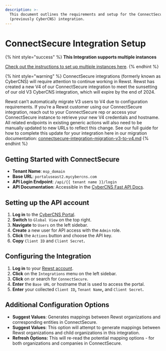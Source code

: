 ```yaml
---
description: >-
  This document outlines the requirements and setup for the ConnectSecure
  (previously CyberCNS) integration.
---
```


# ConnectSecure Integration Setup

{% hint style="success" %}
**This Integration supports multiple instances**

[Check out the instructions to set up multiple instances here](../../general/multi-instance-integration/multi-instance-integration-setup.md).
{% endhint %}

{% hint style="warning" %}
ConnectSecure integrations (formerly known as CyberCNS) will require attention to continue working in Rewst. Rewst has created a new V4 of our ConnectSecure integration to meet the sunsetting of our old V3 CyberCNS integration, which will expire by the end of 2024.

Rewst can’t automatically migrate V3 users to V4 due to configuration requirements. If you’re a Rewst customer using our ConnectSecure integration, reach out to your ConnectSecure rep or access your ConnectSecure instance to retrieve your new V4 credentials and hostname. All related endpoints in existing generic actions will also need to be manually updated to new URLs to reflect this change. See our full guide for how to complete this update for your integration here in our migration documentation: [connectsecure-integration-migration-v3-to-v4.md](connectsecure-integration-migration-v3-to-v4.md "mention")
{% endhint %}

## **Getting Started with ConnectSecure**

* **Tenant Name**: `msp_domain`
* **Base URL**: `portaluseast2.mycybercns.com`
* **API Login Endpoint**: `/api/{{ tenant name }}/login`
* **API Documentation**: Accessible in the [CyberCNS Fast API Docs](https://portaluseast2.mycybercns.com/docs).

## Setting up the API account

1. **Log in** to the [CyberCNS Portal](https://portal.mycybercns.com/login).
2. **Switch** to `Global View` on the top right.
3. **Navigate** to `Users` on the left sidebar.
4. **Create** a new user for API access with the `Admin` role.
5. **Click** the `Actions` button and choose the API key.
6. **Copy** `Client ID` and `Client Secret`**.**

## Configuring the Integration

1. **Log in** to your [Rewst account](https://app.rewst.io/).
2. **Click** on the `Integrations` menu on the left sidebar.
3. **Click** on or search for `ConnectSecure`.
4. **Enter** the `Base URL` or hostname that is used to access the portal.
5. **Enter** your collected `Client ID`**,** `Tenant Name`**,** and `Client Secret`**.**

## **Additional Configuration Options**

* **Suggest Values**: Generates mappings between Rewst organizations and corresponding entities in ConnectSecure.
* **Suggest Values**: This option will attempt to generate mappings between Rewst organizations and child organizations in this integration.
* **Refresh Options:** This will re-read the potential mapping options - for both organizations and companies in ConnectSecure.
